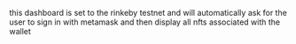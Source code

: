 this dashboard is set to the rinkeby testnet and will automatically ask for the user to sign in with metamask and then display all nfts associated with the wallet
